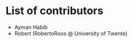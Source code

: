 List of contributors
====================

 - Ayman Habib
 - Robert (RobertoRoos @ University of Twente)